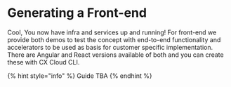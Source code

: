 # Generating a Front-end

Cool, You now have infra and services up and running! For front-end we provide both demos to test the concept with end-to-end functionality and accelerators to be used as basis for customer specific implementation. There are Angular and React versions available of both and you can create these with CX Cloud CLI. 

{% hint style="info" %}
Guide TBA
{% endhint %}
